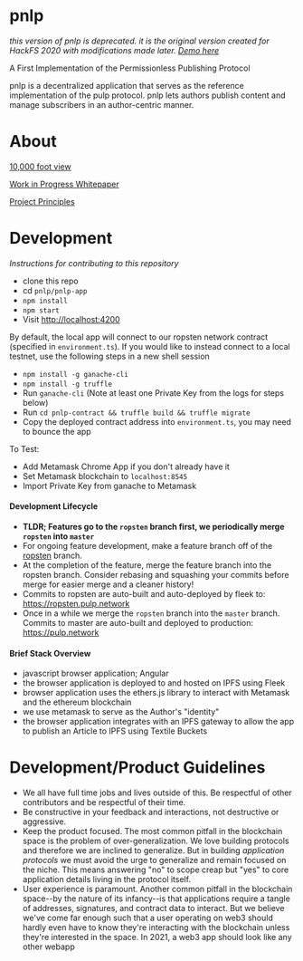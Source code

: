 # pnlp

_this version of pnlp is deprecated. it is the original version created for HackFS 2020 with modifications made later. [Demo here](https://www.youtube.com/watch?v=GibA0t0z_9w&t=1048s)_

A First Implementation of the Permissionless Publishing Protocol

pnlp is a decentralized application that serves as the reference implementation of the pulp protocol. pnlp lets authors publish content and manage subscribers in an author-centric manner.

# About

[10,000 foot view](https://github.com/pulp-network/pnlp/blob/master/SLIDES.md)

[Work in Progress Whitepaper](https://github.com/pulp-network/pnlp/blob/master/WHITEPAPER.md)

[Project Principles](https://github.com/pulp-network/pnlp/blob/master/PRINCIPLES.md)

# Development

_Instructions for contributing to this repository_

- clone this repo
- cd `pnlp/pnlp-app`
- `npm install`
- `npm start`
- Visit [http://localhost:4200](http://localhost:4200)

By default, the local app will connect to our ropsten network contract (specified in `environment.ts`). If you would like to instead connect to a local testnet, use the following steps in a new shell session

- `npm install -g ganache-cli`
- `npm install -g truffle`
- Run `ganache-cli` (Note at least one Private Key from the logs for steps below)
- Run `cd pnlp-contract && truffle build && truffle migrate`
- Copy the deployed contract address into `environment.ts`, you may need to bounce the app

To Test:

- Add Metamask Chrome App if you don't already have it
- Set Metamask blockchain to `localhost:8545`
- Import Private Key from ganache to Metamask

#### Development Lifecycle

- **TLDR; Features go to the `ropsten` branch first, we periodically merge `ropsten` into `master`**
- For ongoing feature development, make a feature branch off of the [ropsten](https://github.com/pulp-network/pnlp/commits/ropsten) branch.
- At the completion of the feature, merge the feature branch into the ropsten branch. Consider rebasing and squashing your commits before merge for easier merge and a cleaner history!
- Commits to ropsten are auto-built and auto-deployed by fleek to: https://ropsten.pulp.network
- Once in a while we merge the `ropsten` branch into the `master` branch. Commits to master are auto-built and deployed to production: https://pulp.network

#### Brief Stack Overview

- javascript browser application; Angular
- the browser application is deployed to and hosted on IPFS using Fleek
- browser application uses the ethers.js library to interact with Metamask and the ethereum blockchain
- we use metamask to serve as the Author's "identity"
- the browser application integrates with an IPFS gateway to allow the app to publish an Article to IPFS using Textile Buckets

# Development/Product Guidelines

- We all have full time jobs and lives outside of this. Be respectful of other contributors and be respectful of their time.
- Be constructive in your feedback and interactions, not destructive or aggressive.
- Keep the product focused. The most common pitfall in the blockchain space is the problem of over-generalization. We love building protocols and therefore we are inclined to generalize. But in building _application protocols_ we must avoid the urge to generalize and remain focused on the niche. This means answering "no" to scope creap but "yes" to core application details living in the protocol itself.
- User experience is paramount. Another common pitfall in the blockchain space--by the nature of its infancy--is that applications require a tangle of addresses, signatures, and contract data to interact. But we believe we've come far enough such that a user operating on web3 should hardly even have to know they're interacting with the blockchain unless they're interested in the space. In 2021, a web3 app should look like any other webapp
